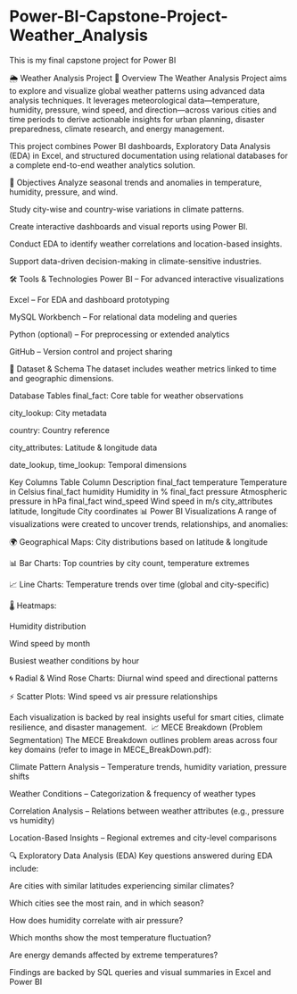 # Power-BI-Capstone-Project-Weather_Analysis
This is my final capstone project for Power BI



🌦️ Weather Analysis Project
📌 Overview
The Weather Analysis Project aims to explore and visualize global weather patterns using advanced data analysis techniques. It leverages meteorological data—temperature, humidity, pressure, wind speed, and direction—across various cities and time periods to derive actionable insights for urban planning, disaster preparedness, climate research, and energy management.

This project combines Power BI dashboards, Exploratory Data Analysis (EDA) in Excel, and structured documentation using relational databases for a complete end-to-end weather analytics solution.

🎯 Objectives
Analyze seasonal trends and anomalies in temperature, humidity, pressure, and wind.

Study city-wise and country-wise variations in climate patterns.

Create interactive dashboards and visual reports using Power BI.

Conduct EDA to identify weather correlations and location-based insights.

Support data-driven decision-making in climate-sensitive industries.

🛠️ Tools & Technologies
Power BI – For advanced interactive visualizations

Excel – For EDA and dashboard prototyping

MySQL Workbench – For relational data modeling and queries

Python (optional) – For preprocessing or extended analytics

GitHub – Version control and project sharing

🧰 Dataset & Schema
The dataset includes weather metrics linked to time and geographic dimensions.

Database Tables
final_fact: Core table for weather observations

city_lookup: City metadata

country: Country reference

city_attributes: Latitude & longitude data

date_lookup, time_lookup: Temporal dimensions

Key Columns
Table	Column	Description
final_fact	temperature	Temperature in Celsius
final_fact	humidity	Humidity in %
final_fact	pressure	Atmospheric pressure in hPa
final_fact	wind_speed	Wind speed in m/s
city_attributes	latitude, longitude	City coordinates
📊 Power BI Visualizations
A range of visualizations were created to uncover trends, relationships, and anomalies:

🌍 Geographical Maps: City distributions based on latitude & longitude

📊 Bar Charts: Top countries by city count, temperature extremes

📈 Line Charts: Temperature trends over time (global and city-specific)

🌡️ Heatmaps:

Humidity distribution

Wind speed by month

Busiest weather conditions by hour

🌀 Radial & Wind Rose Charts: Diurnal wind speed and directional patterns

⚡ Scatter Plots: Wind speed vs air pressure relationships

Each visualization is backed by real insights useful for smart cities, climate resilience, and disaster management​.
​
📈 MECE Breakdown (Problem Segmentation)
The MECE Breakdown outlines problem areas across four key domains (refer to image in MECE_BreakDown.pdf):

Climate Pattern Analysis – Temperature trends, humidity variation, pressure shifts

Weather Conditions – Categorization & frequency of weather types

Correlation Analysis – Relations between weather attributes (e.g., pressure vs humidity)

Location-Based Insights – Regional extremes and city-level comparisons

🔍 Exploratory Data Analysis (EDA)
Key questions answered during EDA include:

Are cities with similar latitudes experiencing similar climates?

Which cities see the most rain, and in which season?

How does humidity correlate with air pressure?

Which months show the most temperature fluctuation?

Are energy demands affected by extreme temperatures?

Findings are backed by SQL queries and visual summaries in Excel and Power BI
